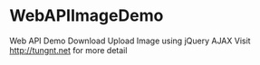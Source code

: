 # WebAPIImageDemo
Web API Demo Download Upload Image using jQuery AJAX
Visit http://tungnt.net for more detail

